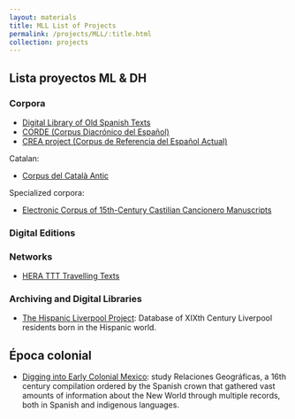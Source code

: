 ```yaml
---
layout: materials
title: MLL List of Projects
permalink: /projects/MLL/:title.html
collection: projects
---
```



## Lista proyectos ML & DH 

### Corpora
* [Digital Library of Old Spanish Texts](http://www.hispanicseminary.org/textconc-en.htm)
* [CORDE (Corpus Diacrónico del Español)](http://corpus.rae.es/cordenet.html)
* [CREA project (Corpus de Referencia del Español Actual)](http://corpus.rae.es/creanet.html)

Catalan:

* [Corpus del Català Antic](http://www.cica.cat/)

Specialized corpora:
 
* [Electronic Corpus of 15th-Century Castilian Cancionero Manuscripts](https://cancionerovirtual.liv.ac.uk/)

### Digital Editions

### Networks
* [HERA TTT Travelling Texts](http://travellingtexts.huygens.knaw.nl/)

### Archiving and Digital Libraries
* [The Hispanic Liverpool Project](https://warwick.ac.uk/fac/arts/modernlanguages/research/hispanic/hispanicliverpool/): Database of XIXth Century Liverpool residents born in the Hispanic world. 

## Época colonial 
* [Digging into Early Colonial Mexico](https://diggingintodata.org/awards/2016/project/digging-early-colonial-mexico): study Relaciones Geográficas, a 16th century compilation ordered by the Spanish crown that gathered vast amounts of information about the New World through multiple records, both in Spanish and indigenous languages.
